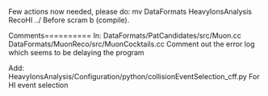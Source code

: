 Few actions now needed, please do:
mv DataFormats  HeavyIonsAnalysis RecoHI ../
Before scram b (compile).

Comments==========
In:
DataFormats/PatCandidates/src/Muon.cc
DataFormats/MuonReco/src/MuonCocktails.cc
Comment out the error log which seems to be delaying the program

Add:
HeavyIonsAnalysis/Configuration/python/collisionEventSelection_cff.py
For HI event selection
